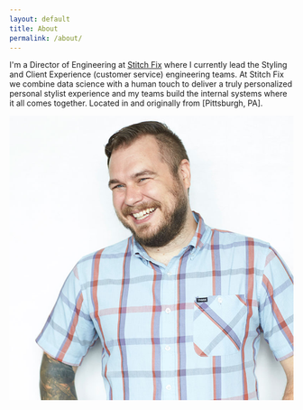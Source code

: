 ```yaml
---
layout: default
title: About
permalink: /about/
---
```


I'm a Director of Engineering at [Stitch Fix](https://multithreaded.stitchfix.com) where I currently lead the Styling and Client Experience (customer service) engineering teams. At Stitch Fix we combine data science with a human touch to deliver a truly personalized personal stylist experience and my teams build the internal systems where it all comes together. Located in and originally from [Pittsburgh, PA]. 

![Image of Jon Dean](/images/jon.jpg "Image of Jon Dean")
